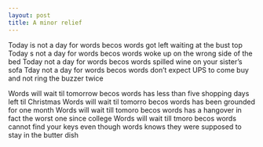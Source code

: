 ```yaml
---
layout: post
title: A minor relief
---
```


Today is not a day for words becos words got left waiting at the bust top  Today s not a day for words becos words woke up on the wrong side of the bed  Today not a day for words becos words spilled wine on your sister&#8217;s sofa  Tday not a day for words becos words don&#8217;t expect UPS to come buy and not ring the buzzer twice

<!--more-->

Words will wait til tomorrow becos words has less than five shopping days left til Christmas  Words will wait til tomorro becos words has been grounded for one month  Words will wait till tomoro becos words has a hangover in fact the worst one since college  Words will wait till tmoro becos words cannot find your keys even though words knows they were supposed to stay in the butter dish